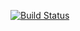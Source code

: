 [![Build Status](https://travis-ci.com/superjax/multirotor_sim.svg?branch=master)](https://travis-ci.com/superjax/multirotor_sim)
